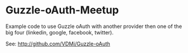 Guzzle-oAuth-Meetup
===================

Example code to use Guzzle oAuth with another provider then one of the big four (linkedin, google, facebook, twitter).

See: http://github.com/VDMi/Guzzle-oAuth
